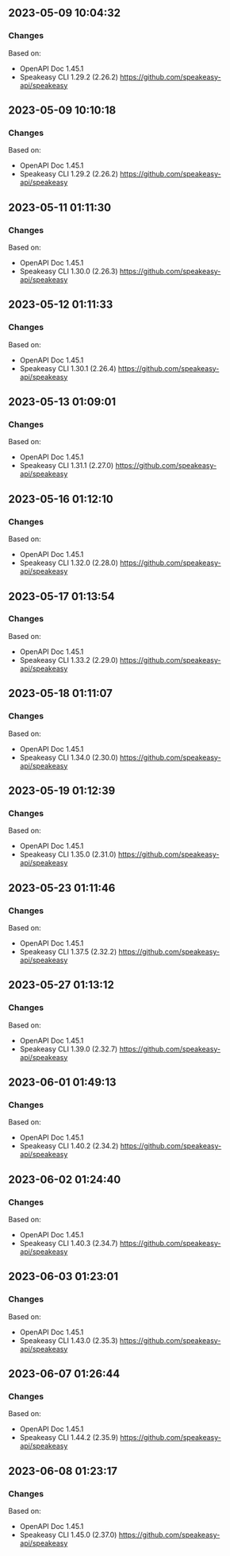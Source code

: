 

## 2023-05-09 10:04:32
### Changes
Based on:
- OpenAPI Doc 1.45.1 
- Speakeasy CLI 1.29.2 (2.26.2) https://github.com/speakeasy-api/speakeasy

## 2023-05-09 10:10:18
### Changes
Based on:
- OpenAPI Doc 1.45.1 
- Speakeasy CLI 1.29.2 (2.26.2) https://github.com/speakeasy-api/speakeasy

## 2023-05-11 01:11:30
### Changes
Based on:
- OpenAPI Doc 1.45.1 
- Speakeasy CLI 1.30.0 (2.26.3) https://github.com/speakeasy-api/speakeasy

## 2023-05-12 01:11:33
### Changes
Based on:
- OpenAPI Doc 1.45.1 
- Speakeasy CLI 1.30.1 (2.26.4) https://github.com/speakeasy-api/speakeasy

## 2023-05-13 01:09:01
### Changes
Based on:
- OpenAPI Doc 1.45.1 
- Speakeasy CLI 1.31.1 (2.27.0) https://github.com/speakeasy-api/speakeasy

## 2023-05-16 01:12:10
### Changes
Based on:
- OpenAPI Doc 1.45.1 
- Speakeasy CLI 1.32.0 (2.28.0) https://github.com/speakeasy-api/speakeasy

## 2023-05-17 01:13:54
### Changes
Based on:
- OpenAPI Doc 1.45.1 
- Speakeasy CLI 1.33.2 (2.29.0) https://github.com/speakeasy-api/speakeasy

## 2023-05-18 01:11:07
### Changes
Based on:
- OpenAPI Doc 1.45.1 
- Speakeasy CLI 1.34.0 (2.30.0) https://github.com/speakeasy-api/speakeasy

## 2023-05-19 01:12:39
### Changes
Based on:
- OpenAPI Doc 1.45.1 
- Speakeasy CLI 1.35.0 (2.31.0) https://github.com/speakeasy-api/speakeasy

## 2023-05-23 01:11:46
### Changes
Based on:
- OpenAPI Doc 1.45.1 
- Speakeasy CLI 1.37.5 (2.32.2) https://github.com/speakeasy-api/speakeasy

## 2023-05-27 01:13:12
### Changes
Based on:
- OpenAPI Doc 1.45.1 
- Speakeasy CLI 1.39.0 (2.32.7) https://github.com/speakeasy-api/speakeasy

## 2023-06-01 01:49:13
### Changes
Based on:
- OpenAPI Doc 1.45.1 
- Speakeasy CLI 1.40.2 (2.34.2) https://github.com/speakeasy-api/speakeasy

## 2023-06-02 01:24:40
### Changes
Based on:
- OpenAPI Doc 1.45.1 
- Speakeasy CLI 1.40.3 (2.34.7) https://github.com/speakeasy-api/speakeasy

## 2023-06-03 01:23:01
### Changes
Based on:
- OpenAPI Doc 1.45.1 
- Speakeasy CLI 1.43.0 (2.35.3) https://github.com/speakeasy-api/speakeasy

## 2023-06-07 01:26:44
### Changes
Based on:
- OpenAPI Doc 1.45.1 
- Speakeasy CLI 1.44.2 (2.35.9) https://github.com/speakeasy-api/speakeasy

## 2023-06-08 01:23:17
### Changes
Based on:
- OpenAPI Doc 1.45.1 
- Speakeasy CLI 1.45.0 (2.37.0) https://github.com/speakeasy-api/speakeasy